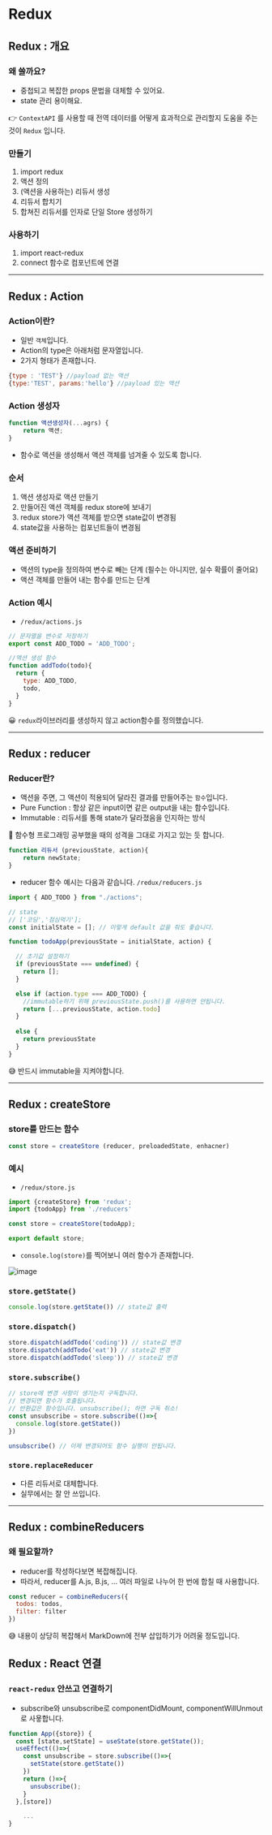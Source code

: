 # Redux

## Redux : 개요

### 왜 쓸까요?

- 중첩되고 복잡한 props 문법을 대체할 수 있어요.
- state 관리 용이해요.

👉 `ContextAPI` 를 사용할 때 전역 데이터를 어떻게 효과적으로 관리할지 도움을 주는 것이 `Redux` 입니다.

### 만들기

1. import redux
2. 액션 정의
3. (액션을 사용하는) 리듀서 생성
4. 리듀서 합치기
5. 합쳐진 리듀서를 인자로 단일 Store 생성하기

### 사용하기

1. import react-redux
2. connect 함수로 컴포넌트에 연결

---

## Redux : Action

### Action이란?

- 일반 `객체`입니다.
- Action의 type은 아래처럼 문자열입니다.
- 2가지 형태가 존재합니다.

```jsx
{type : 'TEST'} //payload 없는 액션
{type:'TEST', params:'hello'} //payload 있는 액션
```

### Action 생성자

```jsx
function 액션생성자(...agrs) {
	return 액션;
}
```

- 함수로 액션을 생성해서 액션 객체를 넘겨줄 수 있도록 합니다.

### 순서

1. 액션 생성자로 액션 만들기
2. 만들어진 액션 객체를 redux store에 보내기
3. redux store가 액션 객체를 받으면 state값이 변경됨
4. state값을 사용하는 컴포넌트들이 변경됨

### 액션 준비하기

- 액션의 type을 정의하여 변수로 빼는 단계 (필수는 아니지만, 실수 확률이 줄어요)
- 액션 객체를 만들어 내는 함수를 만드는 단계

### Action 예시

- `/redux/actions.js`

```jsx
// 문자열을 변수로 저장하기
export const ADD_TODO = 'ADD_TODO';

//액션 생성 함수
function addTodo(todo){
  return {
    type: ADD_TODO,
    todo, 
  }
}
```

😀 `redux`라이브러리를 생성하지 않고 action함수를 정의했습니다.

---

## Redux : reducer

### Reducer란?

- 액션을 주면, 그 액션이 적용되어 달라진 결과를 만들어주는 `함수`입니다.
- Pure Function : 항상 같은 input이면 같은 output을 내는 함수입니다.
- Immutable : 리듀서를 통해 state가 달라졌음을 인지하는 방식

🤔 함수형 프로그래밍 공부했을 때의 성격을 그대로 가지고 있는 듯 합니다.

```jsx
function 리듀서 (previousState, action){
	return newState;
}
```

- reducer 함수 예시는 다음과 같습니다. `/redux/reducers.js`

```jsx
import { ADD_TODO } from "./actions";

// state
// ['코딩','점심먹기'];
const initialState = []; // 이렇게 default 값을 줘도 좋습니다.

function todoApp(previousState = initialState, action) {

  // 초기값 설정하기
  if (previousState === undefined) {
    return [];
  } 

  else if (action.type === ADD_TODO) {
    //immutable하기 위해 previousState.push()를 사용하면 안됩니다. 
    return [...previousState, action.todo]
  }
  
  else {
    return previousState
  }
}
```

😅 반드시 immutable을 지켜야합니다.

---

## Redux : createStore

### store를 만드는 함수

```jsx
const store = createStore (reducer, preloadedState, enhacner)
```

### 예시

- `/redux/store.js`

```jsx
import {createStore} from 'redux';
import {todoApp} from './reducers'

const store = createStore(todoApp);

export default store;
```

- `console.log(store)`를 찍어보니 여러 함수가 존재합니다.

![image](https://user-images.githubusercontent.com/32920566/133249518-21353209-5767-40d2-a796-6d91b5c88a8b.png)


### `store.getState()`

```jsx
console.log(store.getState()) // state값 출력
```

### `store.dispatch()`

```jsx
store.dispatch(addTodo('coding')) // state값 변경
store.dispatch(addTodo('eat')) // state값 변경
store.dispatch(addTodo('sleep')) // state값 변경
```

### `store.subscribe()`

```jsx
// store에 변경 사항이 생기는지 구독합니다.
// 변경되면 함수가 호출됩니다.
// 반환값은 함수입니다. unsubscribe(); 하면 구독 취소!
const unsubscribe = store.subscribe(()=>{
  console.log(store.getState())
})

unsubscribe() // 이제 변경되어도 함수 실행이 안됩니다.
```

### `store.replaceReducer`

- 다른 리듀서로 대체합니다.
- 실무에서는 잘 안 쓰입니다.

---

## Redux : combineReducers

### 왜 필요할까?

- reducer를 작성하다보면 복잡해집니다.
- 따라서, reducer를 A.js, B.js, ... 여러 파일로 나누어 한 번에 합칠 때 사용합니다.

```jsx
const reducer = combineReducers({
  todos: todos,
  filter: filter
})
```

😅 내용이 상당히 복잡해서 MarkDown에 전부 삽입하기가 어려울 정도입니다.

## Redux : React 연결

### `react-redux` 안쓰고 연결하기

- subscribe와 unsubscribe로 componentDidMount, componentWillUnmout 로 사욯합니다.

```jsx
function App({store}) {
  const [state,setState] = useState(store.getState());
  useEffect(()=>{
    const unsubscribe = store.subscribe(()=>{
      setState(store.getState())
    })
    return ()=>{
      unsubscribe();
    }
  },[store])

	...
}
```
